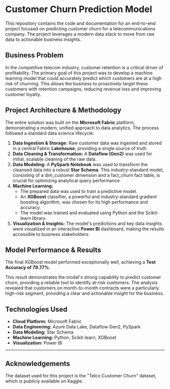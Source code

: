 # Customer Churn Prediction Model

This repository contains the code and documentation for an end-to-end project focused on predicting customer churn for a telecommunications company. The project leverages a modern data stack to move from raw data to actionable business insights.

## Business Problem
In the competitive telecom industry, customer retention is a critical driver of profitability. The primary goal of this project was to develop a machine learning model that could accurately predict which customers are at a high risk of churning. This allows the business to proactively target these customers with retention campaigns, reducing revenue loss and improving customer loyalty.

## Project Architecture & Methodology
The entire solution was built on the **Microsoft Fabric** platform, demonstrating a modern, unified approach to data analytics. The process followed a standard data science lifecycle:

1.  **Data Ingestion & Storage:** Raw customer data was ingested and stored in a central Fabric **Lakehouse**, providing a single source of truth.
2.  **Data Cleaning & Transformation:** A **Dataflow (Gen2)** was used for initial, scalable cleaning of the raw data.
3.  **Data Modeling:** A **PySpark Notebook** was used to transform the cleansed data into a robust **Star Schema**. This industry-standard model, consisting of a dim_customer dimension and a fact_churn fact table, is crucial for optimizing analytical query performance.
4.  **Machine Learning:**
    * The prepared data was used to train a predictive model.
    * An **XGBoost** classifier, a powerful and industry-standard gradient boosting algorithm, was chosen for its high performance and accuracy.
    * The model was trained and evaluated using Python and the Scikit-learn library.
5.  **Visualization & Insights:** The model's predictions and key data insights were visualized in an interactive **Power BI** dashboard, making the results accessible to business stakeholders.

## Model Performance & Results
The final XGBoost model performed exceptionally well, achieving a **Test Accuracy of 79.77%**.

This result demonstrates the model's strong capability to predict customer churn, providing a reliable tool to identify at-risk customers. The analysis revealed that customers on month-to-month contracts were a particularly high-risk segment, providing a clear and actionable insight for the business.

## Technologies Used
* **Cloud Platform:** Microsoft Fabric
* **Data Engineering:** Azure Data Lake, Dataflow Gen2, PySpark
* **Data Modeling:** Star Schema
* **Machine Learning:** Python, Scikit-learn, XGBoost
* **Visualization:** Power BI

---
## Acknowledgements
The dataset used for this project is the "Telco Customer Churn" dataset, which is publicly available on Kaggle.
